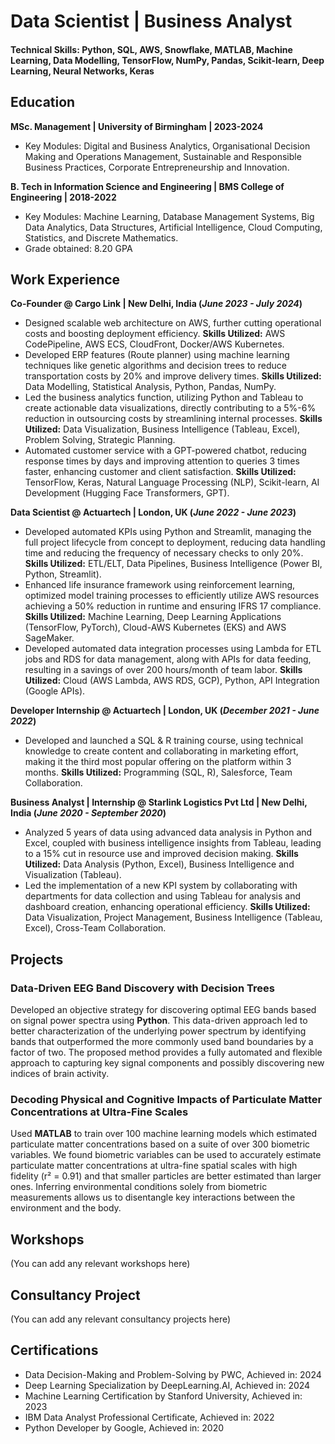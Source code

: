 # Data Scientist | Business Analyst

#### Technical Skills: Python, SQL, AWS, Snowflake, MATLAB, Machine Learning, Data Modelling, TensorFlow, NumPy, Pandas, Scikit-learn, Deep Learning, Neural Networks, Keras

## Education

**MSc. Management | University of Birmingham | 2023-2024**
- Key Modules: Digital and Business Analytics, Organisational Decision Making and Operations Management, Sustainable and Responsible Business Practices, Corporate Entrepreneurship and Innovation.

**B. Tech in Information Science and Engineering | BMS College of Engineering | 2018-2022**
- Key Modules: Machine Learning, Database Management Systems, Big Data Analytics, Data Structures, Artificial Intelligence, Cloud Computing, Statistics, and Discrete Mathematics.
- Grade obtained: 8.20 GPA

## Work Experience

**Co-Founder @ Cargo Link | New Delhi, India (_June 2023 - July 2024_)**
- Designed scalable web architecture on AWS, further cutting operational costs and boosting deployment efficiency. **Skills Utilized:** AWS CodePipeline, AWS ECS, CloudFront, Docker/AWS Kubernetes.
- Developed ERP features (Route planner) using machine learning techniques like genetic algorithms and decision trees to reduce transportation costs by 20% and improve delivery times. **Skills Utilized:** Data Modelling, Statistical Analysis, Python, Pandas, NumPy.
- Led the business analytics function, utilizing Python and Tableau to create actionable data visualizations, directly contributing to a 5%-6% reduction in outsourcing costs by streamlining internal processes. **Skills Utilized:** Data Visualization, Business Intelligence (Tableau, Excel), Problem Solving, Strategic Planning.
- Automated customer service with a GPT-powered chatbot, reducing response times by days and improving attention to queries 3 times faster, enhancing customer and client satisfaction. **Skills Utilized:** TensorFlow, Keras, Natural Language Processing (NLP), Scikit-learn, AI Development (Hugging Face Transformers, GPT).

**Data Scientist @ Actuartech | London, UK (_June 2022 - June 2023_)**
- Developed automated KPIs using Python and Streamlit, managing the full project lifecycle from concept to deployment, reducing data handling time and reducing the frequency of necessary checks to only 20%. **Skills Utilized:** ETL/ELT, Data Pipelines, Business Intelligence (Power BI, Python, Streamlit).
- Enhanced life insurance framework using reinforcement learning, optimized model training processes to efficiently utilize AWS resources achieving a 50% reduction in runtime and ensuring IFRS 17 compliance. **Skills Utilized:** Machine Learning, Deep Learning Applications (TensorFlow, PyTorch), Cloud-AWS Kubernetes (EKS) and AWS SageMaker.
- Developed automated data integration processes using Lambda for ETL jobs and RDS for data management, along with APIs for data feeding, resulting in a savings of over 200 hours/month of team labor. **Skills Utilized:** Cloud (AWS Lambda, AWS RDS, GCP), Python, API Integration (Google APIs).

**Developer Internship @ Actuartech | London, UK (_December 2021 - June 2022_)**
- Developed and launched a SQL & R training course, using technical knowledge to create content and collaborating in marketing effort, making it the third most popular offering on the platform within 3 months. **Skills Utilized:** Programming (SQL, R), Salesforce, Team Collaboration.

**Business Analyst | Internship @ Starlink Logistics Pvt Ltd | New Delhi, India (_June 2020 - September 2020_)**
- Analyzed 5 years of data using advanced data analysis in Python and Excel, coupled with business intelligence insights from Tableau, leading to a 15% cut in resource use and improved decision making. **Skills Utilized:** Data Analysis (Python, Excel), Business Intelligence and Visualization (Tableau).
- Led the implementation of a new KPI system by collaborating with departments for data collection and using Tableau for analysis and dashboard creation, enhancing operational efficiency. **Skills Utilized:** Data Visualization, Project Management, Business Intelligence (Tableau, Excel), Cross-Team Collaboration.

## Projects

### Data-Driven EEG Band Discovery with Decision Trees
Developed an objective strategy for discovering optimal EEG bands based on signal power spectra using **Python**. This data-driven approach led to better characterization of the underlying power spectrum by identifying bands that outperformed the more commonly used band boundaries by a factor of two. The proposed method provides a fully automated and flexible approach to capturing key signal components and possibly discovering new indices of brain activity.

### Decoding Physical and Cognitive Impacts of Particulate Matter Concentrations at Ultra-Fine Scales
Used **MATLAB** to train over 100 machine learning models which estimated particulate matter concentrations based on a suite of over 300 biometric variables. We found biometric variables can be used to accurately estimate particulate matter concentrations at ultra-fine spatial scales with high fidelity (r² = 0.91) and that smaller particles are better estimated than larger ones. Inferring environmental conditions solely from biometric measurements allows us to disentangle key interactions between the environment and the body.

## Workshops
(You can add any relevant workshops here)

## Consultancy Project
(You can add any relevant consultancy projects here)

## Certifications

- Data Decision-Making and Problem-Solving by PWC, Achieved in: 2024
- Deep Learning Specialization by DeepLearning.AI, Achieved in: 2024
- Machine Learning Certification by Stanford University, Achieved in: 2023
- IBM Data Analyst Professional Certificate, Achieved in: 2022
- Python Developer by Google, Achieved in: 2020
